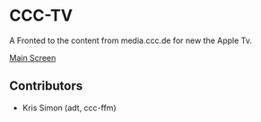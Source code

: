 # CCC-TV #

A Fronted to the content from media.ccc.de for new the Apple Tv.

[Main Screen](./resources/ScreenShot.png)



## Contributors ##

* Kris Simon (adt, ccc-ffm)
